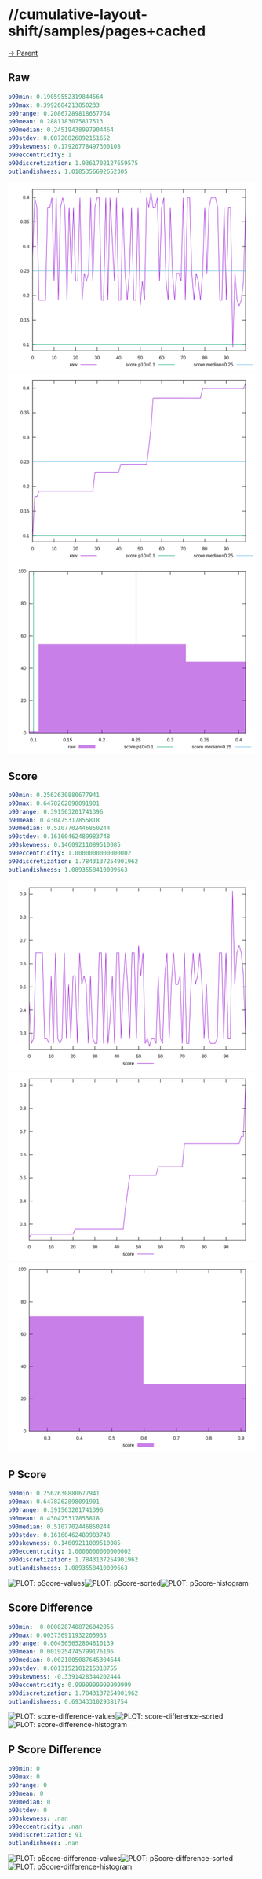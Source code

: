 
# //cumulative-layout-shift/samples/pages+cached

[→ Parent](../..)


## Raw


```yaml
p90min: 0.19059552319844564
p90max: 0.3992684213850233
p90range: 0.20867289818657764
p90mean: 0.2881183075817513
p90median: 0.24519438997904464
p90stdev: 0.08720826892151652
p90skewness: 0.17920778497300108
p90eccentricity: 1
p90discretization: 1.9361702127659575
outlandishness: 1.0185356692652305

```

![PLOT: raw-values](./raw/values.svg)![PLOT: raw-sorted](./raw/sorted.svg)![PLOT: raw-histogram](./raw/histogram.svg)
## Score


```yaml
p90min: 0.2562630880677941
p90max: 0.6478262898091901
p90range: 0.391563201741396
p90mean: 0.430475317855818
p90median: 0.5107702446850244
p90stdev: 0.16160462489983748
p90skewness: 0.14609211089510085
p90eccentricity: 1.0000000000000002
p90discretization: 1.7843137254901962
outlandishness: 1.0893558410009663

```

![PLOT: score-values](./score/values.svg)![PLOT: score-sorted](./score/sorted.svg)![PLOT: score-histogram](./score/histogram.svg)
## P Score


```yaml
p90min: 0.2562630880677941
p90max: 0.6478262898091901
p90range: 0.391563201741396
p90mean: 0.430475317855818
p90median: 0.5107702446850244
p90stdev: 0.16160462489983748
p90skewness: 0.14609211089510085
p90eccentricity: 1.0000000000000002
p90discretization: 1.7843137254901962
outlandishness: 1.0893558410009663

```

![PLOT: pScore-values](./pScore/values.svg)![PLOT: pScore-sorted](./pScore/sorted.svg)![PLOT: pScore-histogram](./pScore/histogram.svg)
## Score Difference


```yaml
p90min: -0.0008287408726042056
p90max: 0.003736911932205933
p90range: 0.004565652804810139
p90mean: 0.0019254745799176106
p90median: 0.0021805087645304644
p90stdev: 0.0013152101215318755
p90skewness: -0.3391428344202444
p90eccentricity: 0.9999999999999999
p90discretization: 1.7843137254901962
outlandishness: 0.6934331029381754

```

![PLOT: score-difference-values](./score-difference/values.svg)![PLOT: score-difference-sorted](./score-difference/sorted.svg)![PLOT: score-difference-histogram](./score-difference/histogram.svg)
## P Score Difference


```yaml
p90min: 0
p90max: 0
p90range: 0
p90mean: 0
p90median: 0
p90stdev: 0
p90skewness: .nan
p90eccentricity: .nan
p90discretization: 91
outlandishness: .nan

```

![PLOT: pScore-difference-values](./pScore-difference/values.svg)![PLOT: pScore-difference-sorted](./pScore-difference/sorted.svg)![PLOT: pScore-difference-histogram](./pScore-difference/histogram.svg)